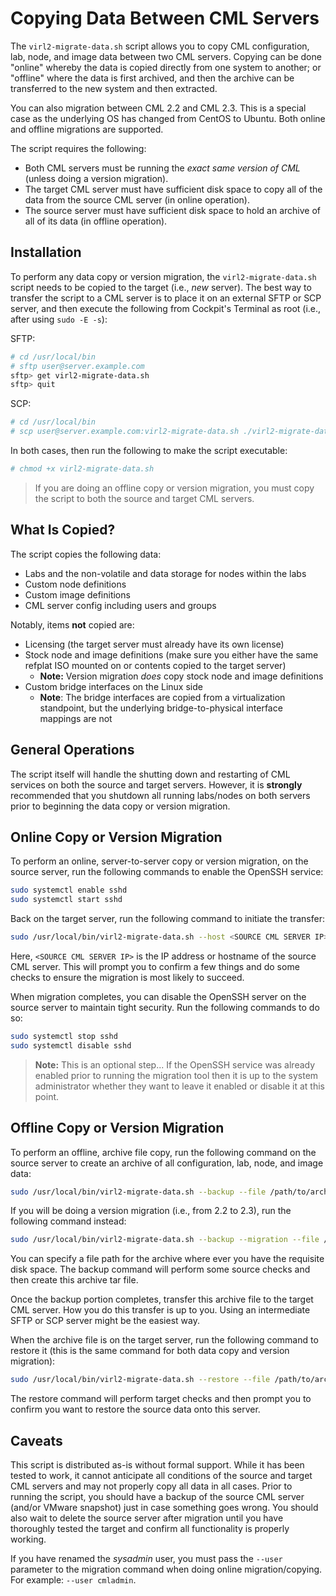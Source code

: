 # Copying Data Between CML Servers

The `virl2-migrate-data.sh` script allows you to copy CML configuration, lab, node, and image data between two CML servers.  Copying can be done "online" whereby the data is copied directly from one system to another; or "offline" where the data is first archived, and then the archive can be transferred to the new system and then extracted.

You can also migration between CML 2.2 and CML 2.3.  This is a special case as the underlying OS has changed from CentOS to Ubuntu.  Both online and offline migrations are supported.

The script requires the following:

- Both CML servers must be running the _exact same version of CML_ (unless doing a version migration).
- The target CML server must have sufficient disk space to copy all of the data from the source CML server (in online operation).
- The source server must have sufficient disk space to hold an archive of all of its data (in offline operation).

## Installation

To perform any data copy or version migration, the `virl2-migrate-data.sh` script needs to be copied to the target (i.e., _new_ server).  The best way to transfer the script to a CML server is to place it on an external SFTP or SCP server, and then execute the following from Cockpit's Terminal as root (i.e., after using `sudo -E -s`):

SFTP:

```bash
# cd /usr/local/bin
# sftp user@server.example.com
sftp> get virl2-migrate-data.sh
sftp> quit
```

SCP:

```bash
# cd /usr/local/bin
# scp user@server.example.com:virl2-migrate-data.sh ./virl2-migrate-data.sh
```

In both cases, then run the following to make the script executable:

```bash
# chmod +x virl2-migrate-data.sh
```

> If you are doing an offline copy or version migration, you must copy the script to both the source and target CML servers.

## What Is Copied?

The script copies the following data:

- Labs and the non-volatile and data storage for nodes within the labs
- Custom node definitions
- Custom image definitions
- CML server config including users and groups

Notably, items **not** copied are:

- Licensing (the target server must already have its own license)
- Stock node and image definitions (make sure you either have the same refplat ISO mounted on or contents copied to the target server)
  - **Note:** Version migration *does* copy stock node and image definitions
- Custom bridge interfaces on the Linux side
  - **Note**: The bridge interfaces are copied from a virtualization standpoint, but the underlying bridge-to-physical interface mappings are not

## General Operations

The script itself will handle the shutting down and restarting of CML services on both the source and target servers.  However, it is **strongly** recommended that you shutdown all running labs/nodes on both servers prior to beginning the data copy or version migration.

## Online Copy or Version Migration

To perform an online, server-to-server copy or version migration, on the source server, run the following commands to enable the OpenSSH service:

```bash
sudo systemctl enable sshd
sudo systemctl start sshd
```

Back on the target server, run the following command to initiate the transfer:

```bash
sudo /usr/local/bin/virl2-migrate-data.sh --host <SOURCE CML SERVER IP>
```

Here, `<SOURCE CML SERVER IP>` is the IP address or hostname of the source CML server.  This will prompt you to confirm a few things and do some checks to ensure the migration is most likely to succeed.

When migration completes, you can disable the OpenSSH server on the source server to maintain tight security.  Run the following commands to do so:

```bash
sudo systemctl stop sshd
sudo systemctl disable sshd
```

> **Note:** This is an optional step... If the OpenSSH service was already enabled prior to running the migration tool then it is up to the system administrator whether they want to leave it enabled or disable it at this point.

## Offline Copy or Version Migration

To perform an offline, archive file copy, run the following command on the source server to create an archive of all configuration, lab, node, and image data:

```bash
sudo /usr/local/bin/virl2-migrate-data.sh --backup --file /path/to/archive.tar
```

If you will be doing a version migration (i.e., from 2.2 to 2.3), run the following command instead:

```bash
sudo /usr/local/bin/virl2-migrate-data.sh --backup --migration --file /path/to/archive.tar
```

You can specify a file path for the archive where ever you have the requisite disk space.  The backup command will perform some source checks and then create this archive tar file.

Once the backup portion completes, transfer this archive file to the target CML server.  How you do this transfer is up to you.  Using an intermediate SFTP or SCP server might be the easiest way.

When the archive file is on the target server, run the following command to restore it (this is the same command for both data copy and version migration):

```bash
sudo /usr/local/bin/virl2-migrate-data.sh --restore --file /path/to/archive.tar
```

The restore command will perform target checks and then prompt you to confirm you want to restore the source data onto this server.

## Caveats

This script is distributed as-is without formal support.  While it has been tested to work, it cannot anticipate all conditions of the source and target CML servers and may not properly copy all data in all cases.  Prior to running the script, you should have a backup of the source CML server (and/or VMware snapshot) just in case something goes wrong.  You should also wait to delete the source server after migration until you have thoroughly tested the target and confirm all functionality is properly working.

If you have renamed the *sysadmin* user, you must pass the `--user` parameter to the migration command when doing online migration/copying.  For example: `--user cmladmin`.
